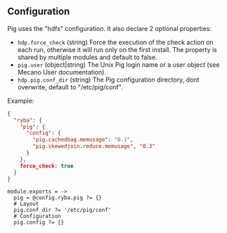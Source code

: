 
## Configuration

Pig uses the "hdfs" configuration. It also declare 2 optional properties:

*   `hdp.force_check` (string)
    Force the execution of the check action on each run, otherwise it will
    run only on the first install. The property is shared by multiple
    modules and default to false.
*   `pig.user` (object|string)
    The Unix Pig login name or a user object (see Mecano User documentation).
*   `hdp.pig.conf_dir` (string)
    The Pig configuration directory, dont overwrite, default to "/etc/pig/conf".

Example:

```json
{
  "ryba": {
    "pig": {
      "config": {
        "pig.cachedbag.memusage": "0.1",
        "pig.skewedjoin.reduce.memusage", "0.3"
      }
    },
    force_check: true
  }
}
```

    module.exports = ->
      pig = @config.ryba.pig ?= {}
      # Layout
      pig.conf_dir ?= '/etc/pig/conf'
      # Configuration
      pig.config ?= {}

